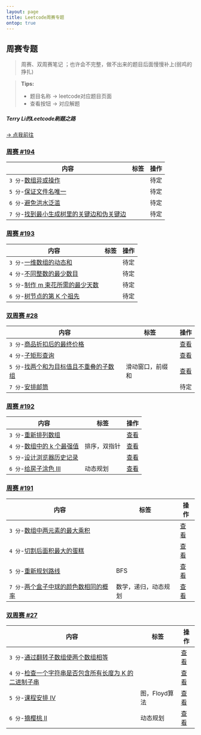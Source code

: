 ```yaml
---
layout: page
title: Leetcode周赛专题
ontop: true
---
```


## 周赛专题
> 周赛、双周赛笔记 ；也许会不完整，做不出来的题目后面慢慢补上(弱鸡的挣扎)

>  **Tips:**
> * 题目名称 &rarr; leetcode对应题目页面
> * 查看按钮 &rarr; 对应解题

##### Terry Li的Leetcode刷题之路

[&rarr; 点我前往](/leetcode/)

### [周赛 #194](https://leetcode-cn.com/contest/weekly-contest-194)

|内容|标签|操作|
|---|---|---|
|`3 分`\-[数组异或操作](https://leetcode-cn.com/problems/xor-operation-in-an-array/)||待定|
|`5 分`\-[保证文件名唯一](https://leetcode-cn.com/problems/making-file-names-unique/)||待定|
|`6 分`\-[避免洪水泛滥](https://leetcode-cn.com/problems/avoid-flood-in-the-city/)||待定|
|`7 分`\-[找到最小生成树里的关键边和伪关键边](https://leetcode-cn.com/problems/find-critical-and-pseudo-critical-edges-in-minimum-spanning-tree/)||待定|

### [周赛 #193](https://leetcode-cn.com/contest/weekly-contest-193)

|内容|标签|操作|
|---|---|---|
|`3 分`\-[一维数组的动态和](https://leetcode-cn.com/problems/running-sum-of-1d-array/)||待定|
|`4 分`\-[不同整数的最少数目](https://leetcode-cn.com/problems/least-number-of-unique-integers-after-k-removals/)  ||待定|
|`5 分`\-[制作 m 束花所需的最少天数](https://leetcode-cn.com/problems/minimum-number-of-days-to-make-m-bouquets/) ||待定| 
|`6 分`\-[树节点的第 K 个祖先](https://leetcode-cn.com/problems/kth-ancestor-of-a-tree-node/)||待定|

### [双周赛 #28](https://leetcode-cn.com/contest/biweekly-contest-28)

|内容|标签|操作|
|---|---|---|
|`3 分`\-[商品折扣后的最终价格](https://leetcode-cn.com/problems/final-prices-with-a-special-discount-in-a-shop/)  ||[查看](./final-prices-with-a-special-discount-in-a-shop)|
|`4 分`\-[子矩形查询](https://leetcode-cn.com/problems/subrectangle-queries/)||[查看](./subrectangle-queries)|
|`5 分`\-[找两个和为目标值且不重叠的子数组](https://leetcode-cn.com/problems/find-two-non-overlapping-sub-arrays-each-with-target-sum/)  |滑动窗口，前缀和|[查看](./find-two-non-overlapping-sub-arrays-each-with-target-sum)|
|`7 分`\-[安排邮筒](https://leetcode-cn.com/problems/allocate-mailboxes/)||待定|

### [周赛 #192](https://leetcode-cn.com/contest/weekly-contest-192)

|内容|标签|操作|
|---|---|---|
|`3 分`\-[重新排列数组](https://leetcode-cn.com/problems/shuffle-the-array/) ||[查看](./shuffle-the-array)|
|`4 分`\-[数组中的 k 个最强值](https://leetcode-cn.com/problems/the-k-strongest-values-in-an-array/) |排序，双指针|[查看](./the-k-strongest-values-in-an-array)|
|`5 分`\-[设计浏览器历史记录](https://leetcode-cn.com/problems/design-browser-history/)  ||[查看](./design-browser-history)|
|`6 分`\-[给房子涂色 III](https://leetcode-cn.com/problems/paint-house-iii/)|动态规划|[查看](./paint-house-iii)|

### [周赛 #191](https://leetcode-cn.com/contest/weekly-contest-191)

|内容|标签|操作|
|---|---|---|
|`3 分`\-[数组中两元素的最大乘积](https://leetcode-cn.com/problems/maximum-product-of-two-elements-in-an-array/)  ||[查看](./maximum-product-of-two-elements-in-an-array)|
|`4 分`\-[切割后面积最大的蛋糕](https://leetcode-cn.com/problems/maximum-area-of-a-piece-of-cake-after-horizontal-and-vertical-cuts/)   ||[查看](maximum-area-of-a-piece-of-cake-after-horizontal-and-vertical-cuts)|
|`5 分`\-[重新规划路线](https://leetcode-cn.com/problems/reorder-routes-to-make-all-paths-lead-to-the-city-zero/)   |BFS|[查看](./reorder-routes-to-make-all-paths-lead-to-the-city-zero)|
|`7 分`\-[两个盒子中球的颜色数相同的概率](https://leetcode-cn.com/problems/probability-of-a-two-boxes-having-the-same-number-of-distinct-balls/) |数学，递归，动态规划|[查看](./probability-of-a-two-boxes-having-the-same-number-of-distinct-balls)|


### [双周赛 #27](https://leetcode-cn.com/contest/biweekly-contest-27)

|内容|标签|操作|
|---|---|---|
|`3 分`\-[通过翻转子数组使两个数组相等](https://leetcode-cn.com/problems/make-two-arrays-equal-by-reversing-sub-arrays/) ||[查看](./make-two-arrays-equal-by-reversing-sub-arrays)|
|`4 分`\-[检查一个字符串是否包含所有长度为 K 的二进制子串](https://leetcode-cn.com/problems/check-if-a-string-contains-all-binary-codes-of-size-k/) ||[查看](./check-if-a-string-contains-all-binary-codes-of-size-k)|
|`5 分`\-[课程安排 IV](https://leetcode-cn.com/problems/course-schedule-iv/)|图，Floyd算法|[查看](./course-schedule-iv)|  
|`6 分`\-[摘樱桃 II](https://leetcode-cn.com/problems/cherry-pickup-ii/)|动态规划|[查看](./cherry-pickup-ii)|